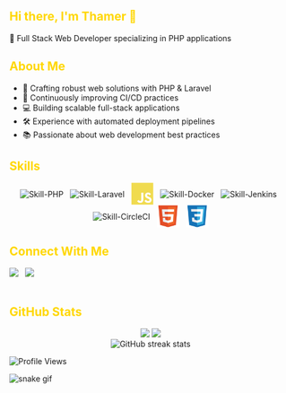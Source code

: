 ## <span style="color: gold;"> <span style="color: gold;"> Hi there, I'm Thamer </span>👋

🚀 Full Stack Web Developer specializing in PHP applications

## <span style="color: gold;"> About Me </span>

- 🔭 Crafting robust web solutions with PHP & Laravel
- 🌱 Continuously improving CI/CD practices
- 💻 Building scalable full-stack applications
- 🛠️ Experience with automated deployment pipelines
- 📚 Passionate about web development best practices

## <span style="color: gold;"> Skills </span>

<p align="center">
  <img align="center" alt="Skill-PHP" height="40" width="40" src="https://cdn.jsdelivr.net/gh/devicons/devicon@latest/icons/php/php-original.svg">&nbsp;&nbsp;
  <img align="center" alt="Skill-Laravel" height="40" width="40" src="https://cdn.jsdelivr.net/gh/devicons/devicon@latest/icons/laravel/laravel-original.svg">&nbsp;&nbsp;
  <img align="center" alt="Skill-JS" height="40" width="40" src="https://raw.githubusercontent.com/devicons/devicon/master/icons/javascript/javascript-plain.svg">&nbsp;&nbsp;
  <img align="center" alt="Skill-Docker" height="40" width="40" src="https://cdn.jsdelivr.net/gh/devicons/devicon@latest/icons/docker/docker-plain-wordmark.svg">&nbsp;&nbsp;
  <img align="center" alt="Skill-Jenkins" height="40" width="40" src="https://cdn.jsdelivr.net/gh/devicons/devicon@latest/icons/jenkins/jenkins-original.svg">&nbsp;&nbsp;
  <img align="center" alt="Skill-CircleCI" height="40" width="40" src="https://cdn.jsdelivr.net/gh/devicons/devicon@latest/icons/circleci/circleci-plain-wordmark.svg">&nbsp;&nbsp;
  <img align="center" alt="Skill-HTML" height="40" width="40" src="https://raw.githubusercontent.com/devicons/devicon/master/icons/html5/html5-original.svg">&nbsp;&nbsp;
  <img align="center" alt="Skill-CSS" height="40" width="40" src="https://raw.githubusercontent.com/devicons/devicon/master/icons/css3/css3-original.svg">
</p>

<!-- ## <span style="color: gold;"># Tech Stack

```javascript
const techStack = {
    🔧 languages: [
        "PHP", "JavaScript",
        "HTML5", "CSS3", "SQL"
    ],
    ⚡ frameworks: [
        "Laravel", "Bootstrap"
    ],
    💾 database: [
        "MySQL",
        "MariaDB"
    ],
    🚀 devOps: [
        "Docker", "Jenkins",
        "Git", "VPS"
    ],
    🧪 testing: [
        "PHPUnit", "Jest",
        "Laravel Dusk"
    ],
    🛠️ tools: [
        "VS Code", "Postman",
    ],
    📐 patterns: [
        "MVC", "SOLID", "Repository",
        "Factory", "Observer"
    ],
    🔌 apis: [
        "REST"
    ],
    📋 methodologies: [
        "Agile", "CI/CD", "TDD"
    ]
};
``` -->

## <span style="color: gold;"> Connect With Me </span>

<div> 
  <a href="https://www.linkedin.com/in/thamer-aljohani" target="_blank"><img src="https://img.shields.io/badge/-LinkedIn-%230077B5?style=for-the-badge&logo=linkedin&logoColor=white" target="_blank"></a> &nbsp;
  <a href = "mailto: inbox@thameraljohani.com"><img src="https://img.shields.io/badge/-Gmail-%23333?style=for-the-badge&logo=gmail&logoColor=white" target="_blank"></a>
 </br>
</br>

## <span style="color: gold;"> GitHub Stats

</span>
<div align="center">
    <img height="180em" src="https://github-readme-stats.vercel.app/api?username=ThamerAljuhani&show_icons=true&theme=dark&include_all_commits=true&count_private=true"/>
    <img height="180em" src="https://github-readme-stats.vercel.app/api/top-langs/?username=ThamerAljuhani&layout=compact&langs_count=8&theme=dark"/>
</div>

<div align="center">
    <img src="https://github-readme-streak-stats.herokuapp.com/?user=ThamerAljuhani&theme=dark" alt="GitHub streak stats"/>
</div>

![Profile Views](https://komarev.com/ghpvc/?username=ThamerAljuhani&color=brightgreen&style=flat)

![snake gif](https://github.com/ThamerAljuhani/ThamerAljuhani/blob/output/github-contribution-grid-snake-dark.svg)
